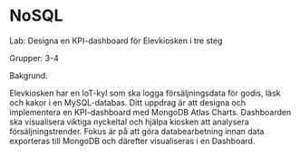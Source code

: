# NoSQL

Lab: Designa en KPI-dashboard för Elevkiosken i tre steg

Grupper: 3-4

Bakgrund:

Elevkiosken har en IoT-kyl som ska logga försäljningsdata för godis, läsk och kakor i en MySQL-databas. Ditt uppdrag är att designa och implementera en KPI-dashboard med MongoDB Atlas Charts. Dashboarden ska visualisera viktiga nyckeltal och hjälpa kiosken att analysera försäljningstrender. Fokus är på att göra databearbetning innan data exporteras till MongoDB och därefter visualiseras i en Dashboard.
